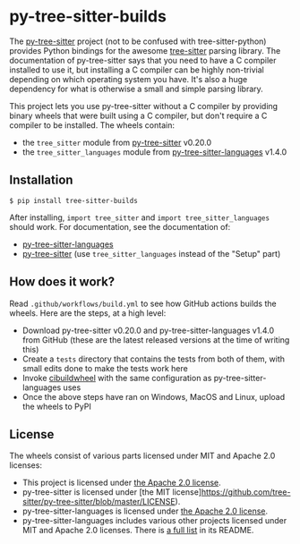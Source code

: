 # py-tree-sitter-builds

The [py-tree-sitter](https://pypi.org/project/tree-sitter/) project
(not to be confused with tree-sitter-python)
provides Python bindings for the awesome [tree-sitter](https://tree-sitter.github.io/) parsing library.
The documentation of py-tree-sitter says that you need to have a C compiler installed to use it,
but installing a C compiler can be highly non-trivial depending on which operating system you have.
It's also a huge dependency for what is otherwise a small and simple parsing library.

This project lets you use py-tree-sitter without a C compiler
by providing binary wheels that were built using a C compiler,
but don't require a C compiler to be installed.
The wheels contain:
- the `tree_sitter` module from [py-tree-sitter](https://pypi.org/project/tree-sitter/) v0.20.0
- the `tree_sitter_languages` module from [py-tree-sitter-languages](https://pypi.org/project/tree-sitter-languages/) v1.4.0


## Installation

```
$ pip install tree-sitter-builds
```

After installing, `import tree_sitter` and `import tree_sitter_languages` should work.
For documentation, see the documentation of:
- [py-tree-sitter-languages](https://pypi.org/project/tree-sitter-languages/1.4.0/)
- [py-tree-sitter](https://pypi.org/project/tree-sitter/0.20.0/) (use `tree_sitter_languages` instead of the "Setup" part)


## How does it work?

Read `.github/workflows/build.yml` to see how GitHub actions builds the wheels.
Here are the steps, at a high level:
- Download py-tree-sitter v0.20.0 and py-tree-sitter-languages v1.4.0 from GitHub
    (these are the latest released versions at the time of writing this)
- Create a `tests` directory that contains the tests from both of them,
    with small edits done to make the tests work here
- Invoke [cibuildwheel](https://github.com/pypa/cibuildwheel) with the same configuration as py-tree-sitter-languages uses
- Once the above steps have ran on Windows, MacOS and Linux, upload the wheels to PyPI


## License

The wheels consist of various parts licensed under MIT and Apache 2.0 licenses:
- This project is licensed under [the Apache 2.0 license](https://github.com/Akuli/py-tree-sitter-builds/blob/main/LICENSE).
- py-tree-sitter is licensed under [the MIT license]https://github.com/tree-sitter/py-tree-sitter/blob/master/LICENSE).
- py-tree-sitter-languages is licensed under [the Apache 2.0 license](https://github.com/grantjenks/py-tree-sitter-languages/blob/main/LICENSE).
- py-tree-sitter-languages includes various other projects licensed under MIT and Apache 2.0 licenses.
    There is [a full list](https://github.com/grantjenks/py-tree-sitter-languages/tree/v1.4.0#license) in its README.

